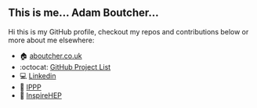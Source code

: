 ## This is me... Adam Boutcher...

Hi this is my GitHub profile, checkout my repos and contributions below or more about me elsewhere:
 - :house: <a href="https://aboutcher.co.uk">aboutcher.co.uk</a>
 - :octocat: <a href="https://adamboutcher.github.io/">GitHub Project List</a>
 - :computer: <a href="https://www.linkedin.com/in/adamboutcher/">Linkedin</a>
 - :microscope: <a href="https://www.ippp.dur.ac.uk/profile/aboutcher/">IPPP</a>
 - :closed_book: <a href="https://inspirehep.net/literature?sort=mostrecent&size=25&q=author%20a.boutcher">InspireHEP</a>
